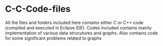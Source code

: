 # C-C-Code-files

All the files and folders included here contains either C or C++ code (compiled and executed in Eclipse IDE).
Codes included contains mainly implementation of various data strucutures and graphs.  Also contains code for some significant problems related to graphs
